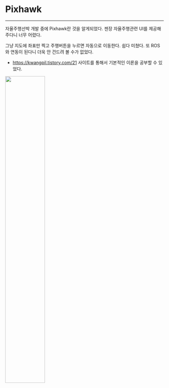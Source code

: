 # Pixhawk
----------------------------------
자율주행선박 개발 중에 Pixhawk란 것을 알게되었다. 젠장 자율주행관련 UI를 제공해주다니 너무 어렸다.

그냥 지도에 좌표만 찍고 주행버튼을 누르면 자동으로 이동한다. 쉽다 미쳤다. 또 ROS와 연동이 된다니 더욱 안 건드려 볼 수가 없었다.

* https://kwangpil.tistory.com/21 사이트를 통해서 기본적인 이론을 공부할 수 있었다.

<img src = "https://user-images.githubusercontent.com/48241432/129684199-6522dbb7-570b-4bff-a21c-0d0bf493080b.jpg" width="50%" height="height 50%">
